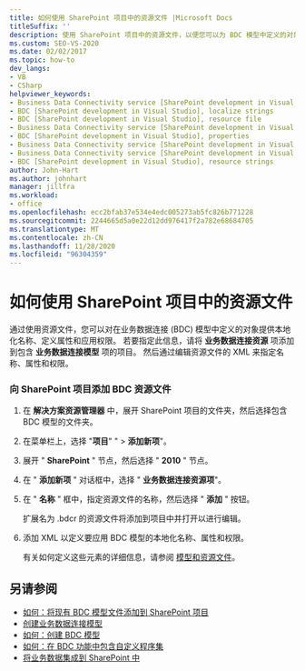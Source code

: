 ```yaml
---
title: 如何使用 SharePoint 项目中的资源文件 |Microsoft Docs
titleSuffix: ''
description: 使用 SharePoint 项目中的资源文件，以便您可以为 BDC 模型中定义的对象提供本地化的名称、定义属性以及应用权限。
ms.custom: SEO-VS-2020
ms.date: 02/02/2017
ms.topic: how-to
dev_langs:
- VB
- CSharp
helpviewer_keywords:
- Business Data Connectivity service [SharePoint development in Visual Studio], localize strings
- BDC [SharePoint development in Visual Studio], localize strings
- BDC [SharePoint development in Visual Studio], resource file
- Business Data Connectivity service [SharePoint development in Visual Studio], resource strings
- BDC [SharePoint development in Visual Studio], properties
- Business Data Connectivity service [SharePoint development in Visual Studio], properties
- Business Data Connectivity service [SharePoint development in Visual Studio], resource file
- BDC [SharePoint development in Visual Studio], resource strings
author: John-Hart
ms.author: johnhart
manager: jillfra
ms.workload:
- office
ms.openlocfilehash: ecc2bfab37e534e4edc005273ab5fc826b771228
ms.sourcegitcommit: 2244665d5a0e22d12dd976417f2a782e68684705
ms.translationtype: MT
ms.contentlocale: zh-CN
ms.lasthandoff: 11/28/2020
ms.locfileid: "96304359"
---
```

# <a name="how-to-use-a-resource-file-in-a-sharepoint-project"></a>如何使用 SharePoint 项目中的资源文件

  通过使用资源文件，您可以对在业务数据连接 (BDC) 模型中定义的对象提供本地化名称、定义属性和应用权限。 若要指定此信息，请将 **业务数据连接资源** 项添加到包含 **业务数据连接模型** 项的项目。 然后通过编辑资源文件的 XML 来指定名称、属性和权限。

### <a name="to-add-a-bdc-resource-file-to-a-sharepoint-project"></a>向 SharePoint 项目添加 BDC 资源文件

1. 在 **解决方案资源管理器** 中，展开 SharePoint 项目的文件夹，然后选择包含 BDC 模型的文件夹。

2. 在菜单栏上，选择 "**项目**" "  >  **添加新项**"。

3. 展开 " **SharePoint** " 节点，然后选择 " **2010** " 节点。

4. 在 " **添加新项** " 对话框中，选择 " **业务数据连接资源项**"。

5. 在 " **名称** " 框中，指定资源文件的名称，然后选择 " **添加** " 按钮。

     扩展名为 .bdcr 的资源文件将添加到项目中并打开以进行编辑。

6. 添加 XML 以定义要应用 BDC 模型的本地化名称、属性和权限。

     有关如何定义这些元素的详细信息，请参阅 [模型和资源文件](/previous-versions/office/developer/sharepoint-2010/aa674515(v=office.14))。

## <a name="see-also"></a>另请参阅
- [如何：将现有 BDC 模型文件添加到 SharePoint 项目](../sharepoint/how-to-add-an-existing-bdc-model-file-to-a-sharepoint-project.md)
- [创建业务数据连接模型](../sharepoint/creating-a-business-data-connectivity-model.md)
- [如何：创建 BDC 模型](../sharepoint/how-to-create-a-bdc-model.md)
- [如何：在 BDC 功能中包含自定义程序集](../sharepoint/how-to-include-a-custom-assembly-in-a-bdc-feature.md)
- [将业务数据集成到 SharePoint 中](../sharepoint/integrating-business-data-into-sharepoint.md)
